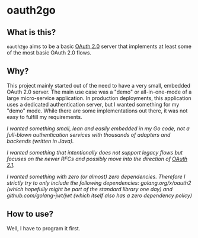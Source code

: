 # oauth2go

## What is this?

`oauth2go` aims to be a basic [OAuth 2.0](https://datatracker.ietf.org/doc/html/rfc6749) server that implements at least some of the most basic OAuth 2.0 flows.

## Why?

This project mainly started out of the need to have a very small, embedded OAuth 2.0 server. The main use case was a "demo" or all-in-one-mode of a large micro-service application. In production deployments, this application uses a dedicated authentication server, but I wanted something for my "demo" mode. While there are some implementations out there, it was not easy to fulfill my requirements.

*I wanted something small, lean and easily embedded in my Go code, not a full-blown authentication services with thousands of adapters and backends (written in Java).*

*I wanted something that intentionally does not support legacy flows but focuses on the newer RFCs and possibly move into the direction of [OAuth 2.1](https://datatracker.ietf.org/doc/html/draft-ietf-oauth-v2-1-04).*

*I wanted something with zero (or almost) zero dependencies. Therefore I strictly try to only include the following dependencies: golang.org/x/oauth2 (which hopefully might be part of the standard library one day) and github.com/golang-jwt/jwt (which itself also has a zero dependency policy)*

## How to use?

Well, I have to program it first.